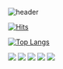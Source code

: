 ![header](https://capsule-render.vercel.app/api?type=rounded&color=gradient&text=%20asdf%20&height=300&fontSize=100&textBg=true&animation=fadeIn)


[![Hits](https://hits.seeyoufarm.com/api/count/incr/badge.svg?url=https%3A%2F%2Fgithub.com%2Fteapotsoup%2Fhit-counter&count_bg=%23399BCD&title_bg=%23AA9C9C&icon=&icon_color=%23E7E7E7&title=Hits&edge_flat=false)](https://hits.seeyoufarm.com)

[![Top Langs](https://github-readme-stats.vercel.app/api/top-langs/?username=teapotsoup&layout=compact)](https://github.com/teapotsoup/github-readme-stats)

<img src="https://img.shields.io/badge/React-#61DAFB?style=flat-square&logo=Android&logoColor=white"/>

<img src="https://img.shields.io/badge/JavaScript-#F7DF1E?style=flat-square&logo=Android&logoColor=white"/>

<img src="https://img.shields.io/badge/HTML5-#E34F26?style=flat-square&logo=Android&logoColor=white"/>

<img src="https://img.shields.io/badge/CSS3-#1572B6?style=flat-square&logo=Android&logoColor=white"/>

<img src="https://img.shields.io/badge/Bootstrap-#7952B3?style=flat-square&logo=Android&logoColor=white"/>
